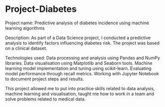 # Project-Diabetes
Project name: Predictive analysis of diabetes incidence using machine learning algorithms

Description: As part of a Data Science project, I conducted a predictive analysis to identify factors influencing diabetes risk. The project was based on a clinical dataset.

Technologies used:
Data processing and analysis using Pandas and NumPy libraries.
Data visualisation using Matplotlib and Seaborn tools.
Machine learning model implementation and tuning using scikit-learn.
Evaluating model performance through recall metrics.
Working with Jupyter Notebook to document project steps and results.

This project allowed me to put into practice skills related to data analysis, machine learning and visualisation, taught me how to work in a team and solve problems related to medical data.
